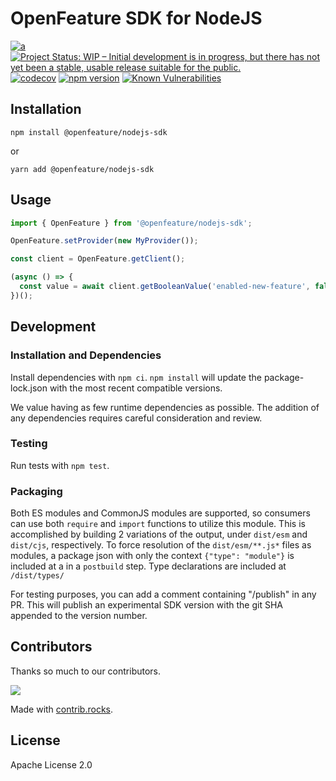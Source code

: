 # OpenFeature SDK for NodeJS

[![a](https://img.shields.io/badge/slack-%40cncf%2Fopenfeature-brightgreen?style=flat&logo=slack)](https://cloud-native.slack.com/archives/C0344AANLA1)
[![Project Status: WIP – Initial development is in progress, but there has not yet been a stable, usable release suitable for the public.](https://www.repostatus.org/badges/latest/wip.svg)]()
[![codecov](https://codecov.io/gh/open-feature/node-sdk/branch/main/graph/badge.svg?token=3DC5XOEHMY)](https://codecov.io/gh/open-feature/node-sdk)
[![npm version](https://badge.fury.io/js/@openfeature%2Fnodejs-sdk.svg)](https://badge.fury.io/js/@openfeature%2Fnodejs-sdk)
[![Known Vulnerabilities](https://snyk.io/test/github/open-feature/node-sdk/badge.svg)](https://snyk.io/test/github/open-feature/node-sdk)

## Installation

```shell
npm install @openfeature/nodejs-sdk
```

or

```shell
yarn add @openfeature/nodejs-sdk
```

## Usage

```typescript
import { OpenFeature } from '@openfeature/nodejs-sdk';

OpenFeature.setProvider(new MyProvider());

const client = OpenFeature.getClient();

(async () => {
  const value = await client.getBooleanValue('enabled-new-feature', false);
})();
```

## Development

### Installation and Dependencies

Install dependencies with `npm ci`. `npm install` will update the package-lock.json with the most recent compatible versions.

We value having as few runtime dependencies as possible. The addition of any dependencies requires careful consideration and review.

### Testing

Run tests with `npm test`.

### Packaging

Both ES modules and CommonJS modules are supported, so consumers can use both `require` and `import` functions to utilize this module. This is accomplished by building 2 variations of the output, under `dist/esm` and `dist/cjs`, respectively. To force resolution of the `dist/esm/**.js*` files as modules, a package json with only the context `{"type": "module"}` is included at a in a `postbuild` step. Type declarations are included at `/dist/types/`

For testing purposes, you can add a comment containing "/publish" in any PR. This will publish an experimental SDK version with the git SHA appended to the version number.

## Contributors

Thanks so much to our contributors.

<a href="https://github.com/open-feature/node-sdk/graphs/contributors">
  <img src="https://contrib.rocks/image?repo=open-feature/node-sdk" />
</a>

Made with [contrib.rocks](https://contrib.rocks).

## License

Apache License 2.0
